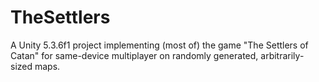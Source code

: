 # TheSettlers
A Unity 5.3.6f1 project implementing (most of) the game "The Settlers of Catan" for same-device multiplayer on randomly generated, arbitrarily-sized maps.
